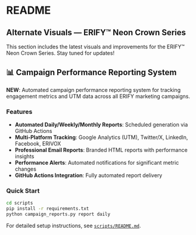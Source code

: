 # README

## Alternate Visuals — ERIFY™ Neon Crown Series

This section includes the latest visuals and improvements for the ERIFY™ Neon Crown Series. Stay tuned for updates!

## 📊 Campaign Performance Reporting System

**NEW**: Automated campaign performance reporting system for tracking engagement metrics and UTM data across all ERIFY marketing campaigns.

### Features
- **Automated Daily/Weekly/Monthly Reports**: Scheduled generation via GitHub Actions
- **Multi-Platform Tracking**: Google Analytics (UTM), Twitter/X, LinkedIn, Facebook, ERIVOX
- **Professional Email Reports**: Branded HTML reports with performance insights
- **Performance Alerts**: Automated notifications for significant metric changes
- **GitHub Actions Integration**: Fully automated report delivery

### Quick Start
```bash
cd scripts
pip install -r requirements.txt
python campaign_reports.py report daily
```

For detailed setup instructions, see [`scripts/README.md`](scripts/README.md).